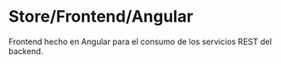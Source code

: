 # Store/Frontend/Angular
Frontend hecho en Angular para el consumo de los servicios REST del backend.